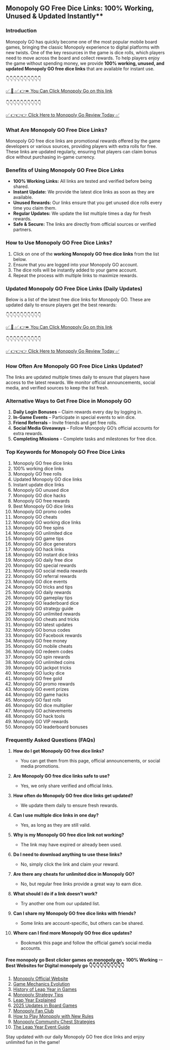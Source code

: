 ## Monopoly GO Free Dice Links: 100% Working, Unused & Updated Instantly**

### Introduction

Monopoly GO has quickly become one of the most popular mobile board games, bringing the classic Monopoly experience to digital platforms with new twists. One of the key resources in the game is dice rolls, which players need to move across the board and collect rewards. To help players enjoy the game without spending money, we provide **100% working, unused, and updated Monopoly GO free dice links** that are available for instant use.

 👇👇👇👇👇👇👇👇👇👇

[✅ 📌 ✅ 👉⏩ You Can Click Monopoly Go on this link](https://sthcodes.com/monopoly-go/)

 👇👇👇👇👇👇👇👇👇👇

[✅ 👉👉👉 Click Here to Monopoly Go Review  Today ✅](https://sthcodes.com/monopoly-go/)

### What Are Monopoly GO Free Dice Links?
Monopoly GO free dice links are promotional rewards offered by the game developers or various sources, providing players with extra rolls for free. These links are updated regularly, ensuring that players can claim bonus dice without purchasing in-game currency.

### Benefits of Using Monopoly GO Free Dice Links
- **100% Working Links:** All links are tested and verified before being shared.
- **Instant Update:** We provide the latest dice links as soon as they are available.
- **Unused Rewards:** Our links ensure that you get unused dice rolls every time you claim them.
- **Regular Updates:** We update the list multiple times a day for fresh rewards.
- **Safe & Secure:** The links are directly from official sources or verified partners.

### How to Use Monopoly GO Free Dice Links?
1. Click on one of the **working Monopoly GO free dice links** from the list below.
2. Ensure that you are logged into your Monopoly GO account.
3. The dice rolls will be instantly added to your game account.
4. Repeat the process with multiple links to maximize rewards.

### Updated Monopoly GO Free Dice Links (Daily Updates)
Below is a list of the latest free dice links for Monopoly GO. These are updated daily to ensure players get the best rewards:

 👇👇👇👇👇👇👇👇👇👇

[✅ 📌 ✅ 👉⏩ You Can Click Monopoly Go on this link](https://sthcodes.com/monopoly-go/)

 👇👇👇👇👇👇👇👇👇👇

[✅ 👉👉👉 Click Here to Monopoly Go Review  Today ✅](https://sthcodes.com/monopoly-go/)

### How Often Are Monopoly GO Free Dice Links Updated?
The links are updated multiple times daily to ensure that players have access to the latest rewards. We monitor official announcements, social media, and verified sources to keep the list fresh.

### Alternative Ways to Get Free Dice in Monopoly GO
1. **Daily Login Bonuses** – Claim rewards every day by logging in.
2. **In-Game Events** – Participate in special events to win dice.
3. **Friend Referrals** – Invite friends and get free rolls.
4. **Social Media Giveaways** – Follow Monopoly GO’s official accounts for extra rewards.
5. **Completing Missions** – Complete tasks and milestones for free dice.

### Top Keywords for Monopoly GO Free Dice Links
1. Monopoly GO free dice links
2. 100% working dice links
3. Monopoly GO free rolls
4. Updated Monopoly GO dice links
5. Instant update dice links
6. Monopoly GO unused dice
7. Monopoly GO dice hacks
8. Monopoly GO free rewards
9. Best Monopoly GO dice links
10. Monopoly GO promo codes
11. Monopoly GO cheats
12. Monopoly GO working dice links
13. Monopoly GO free spins
14. Monopoly GO unlimited dice
15. Monopoly GO game tips
16. Monopoly GO dice generators
17. Monopoly GO hack links
18. Monopoly GO instant dice links
19. Monopoly GO daily free dice
20. Monopoly GO special rewards
21. Monopoly GO social media rewards
22. Monopoly GO referral rewards
23. Monopoly GO dice events
24. Monopoly GO tricks and tips
25. Monopoly GO daily rewards
26. Monopoly GO gameplay tips
27. Monopoly GO leaderboard dice
28. Monopoly GO strategy guide
29. Monopoly GO unlimited rewards
30. Monopoly GO cheats and tricks
31. Monopoly GO latest updates
32. Monopoly GO bonus codes
33. Monopoly GO Facebook rewards
34. Monopoly GO free money
35. Monopoly GO mobile cheats
36. Monopoly GO redeem codes
37. Monopoly GO spin rewards
38. Monopoly GO unlimited coins
39. Monopoly GO jackpot tricks
40. Monopoly GO lucky dice
41. Monopoly GO free gold
42. Monopoly GO promo rewards
43. Monopoly GO event prizes
44. Monopoly GO game hacks
45. Monopoly GO fast rolls
46. Monopoly GO dice multiplier
47. Monopoly GO achievements
48. Monopoly GO hack tools
49. Monopoly GO VIP rewards
50. Monopoly GO leaderboard bonuses

### Frequently Asked Questions (FAQs)

1. **How do I get Monopoly GO free dice links?**
   - You can get them from this page, official announcements, or social media promotions.

2. **Are Monopoly GO free dice links safe to use?**
   - Yes, we only share verified and official links.

3. **How often do Monopoly GO free dice links get updated?**
   - We update them daily to ensure fresh rewards.

4. **Can I use multiple dice links in one day?**
   - Yes, as long as they are still valid.

5. **Why is my Monopoly GO free dice link not working?**
   - The link may have expired or already been used.

6. **Do I need to download anything to use these links?**
   - No, simply click the link and claim your reward.

7. **Are there any cheats for unlimited dice in Monopoly GO?**
   - No, but regular free links provide a great way to earn dice.

8. **What should I do if a link doesn’t work?**
   - Try another one from our updated list.

9. **Can I share my Monopoly GO free dice links with friends?**
   - Some links are account-specific, but others can be shared.

10. **Where can I find more Monopoly GO free dice updates?**
    - Bookmark this page and follow the official game’s social media accounts.

 #### Free monopoly go Best clicker games on monopoly go - 100% Working --**Best Websites for Digital monopoly go** 👇👇👇👇👇👇👇👇👇👇

1. [Monopoly Official Website](https://sthcodes.com/monopoly-go/)
2. [Game Mechanics Evolution](https://sthcodes.com/monopoly-go/)
3. [History of Leap Year in Games](https://sthcodes.com/monopoly-go/)
4. [Monopoly Strategy Tips](https://sthcodes.com/monopoly-go/)
5. [Leap Year Explained](https://sthcodes.com/monopoly-go/)
6. [2025 Updates in Board Games](https://sthcodes.com/monopoly-go/)
7. [Monopoly Fan Club](https://sthcodes.com/monopoly-go/)
8. [How to Play Monopoly with New Rules](https://sthcodes.com/monopoly-go/)
9. [Monopoly Community Chest Strategies](https://sthcodes.com/monopoly-go/)
10. [The Leap Year Event Guide](https://sthcodes.com/monopoly-go/)


Stay updated with our daily Monopoly GO free dice links and enjoy unlimited fun in the game!

